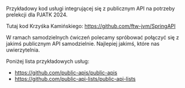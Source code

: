 Przykładowy kod usługi integrującej się z publicznym API na potrzeby prelekcji dla PJATK 2024.

Tutaj kod Krzyśka Kamińskiego:
https://github.com/ftw-jvm/SpringAPI

W ramach samodzielnych ćwiczeń polecamy spróbować połączyć się z jakimś publicznym API samodzielnie. Najlepiej jakimś, które nas uwierzytelnia. 

Poniżej lista przykładowych usług: 
* https://github.com/public-apis/public-apis
* https://github.com/public-api-lists/public-api-lists
